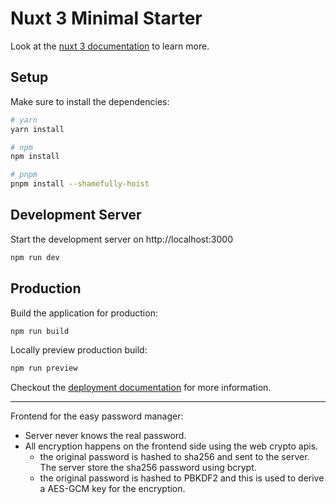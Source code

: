 # Nuxt 3 Minimal Starter

Look at the [nuxt 3 documentation](https://v3.nuxtjs.org) to learn more.

## Setup

Make sure to install the dependencies:

```bash
# yarn
yarn install

# npm
npm install

# pnpm
pnpm install --shamefully-hoist
```

## Development Server

Start the development server on http://localhost:3000

```bash
npm run dev
```

## Production

Build the application for production:

```bash
npm run build
```

Locally preview production build:

```bash
npm run preview
```

Checkout the [deployment documentation](https://v3.nuxtjs.org/guide/deploy/presets) for more information.



---------------------------------------------------------------

Frontend for the easy password manager:
- Server never knows the real password.
- All encryption happens on the frontend side using the web crypto apis.
    - the original password is hashed to sha256 and sent to the server. The server store the sha256 password using bcrypt.
    - the original password is hashed to PBKDF2 and this is used to derive a AES-GCM key for the encryption.
